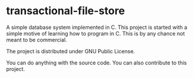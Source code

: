 # transactional-file-store
A simple database system implemented in C.
This project is started with a simple motive of learning how to program in C. This is by any chance not meant to be commercial.

The project is distributed under GNU Public License.

You can do anything with the source code. You can also contribute to this project.
